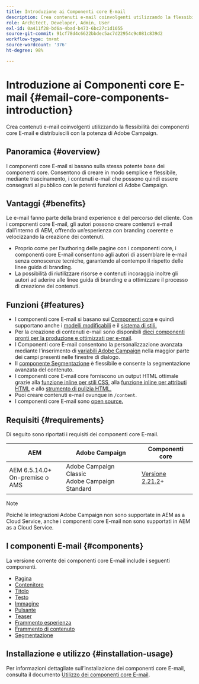 ```yaml
---
title: Introduzione ai Componenti core E-mail
description: Crea contenuti e-mail coinvolgenti utilizzando la flessibilità dei componenti core E-mail e distribuiscili con la potenza di Adobe Campaign.
role: Architect, Developer, Admin, User
exl-id: 0a411f28-bd6a-4bad-b473-6bc27c1d1055
source-git-commit: 91cf78d4c6622bbdec5ac7d22954c9c081c839d2
workflow-type: tm+mt
source-wordcount: '376'
ht-degree: 98%

---
```



# Introduzione ai Componenti core E-mail {#email-core-components-introduction}

Crea contenuti e-mail coinvolgenti utilizzando la flessibilità dei componenti core E-mail e distribuiscili con la potenza di Adobe Campaign.

## Panoramica {#overview}

I componenti core E-mail si basano sulla stessa potente base dei componenti core. Consentono di creare in modo semplice e flessibile, mediante trascinamento, i contenuti e-mail che possono quindi essere consegnati al pubblico con le potenti funzioni di Adobe Campaign.

## Vantaggi {#benefits}

Le e-mail fanno parte della brand experience e del percorso del cliente. Con i componenti core E-mail, gli autori possono creare contenuti e-mail dall’interno di AEM, offrendo un’esperienza con branding coerente e velocizzando la creazione dei contenuti.

* Proprio come per l’authoring delle pagine con i componenti core, i componenti core E-mail consentono agli autori di assemblare le e-mail senza conoscenze tecniche, garantendo al contempo il rispetto delle linee guida di branding.
* La possibilità di riutilizzare risorse e contenuti incoraggia inoltre gli autori ad aderire alle linee guida di branding e a ottimizzare il processo di creazione dei contenuti.

## Funzioni {#features}

* I componenti core E-mail si basano sui [Componenti core](/help/introduction.md) e quindi supportano anche i [modelli modificabili](https://experienceleague.adobe.com/docs/experience-manager-cloud-service/sites/authoring/features/templates.html?lang=it) e il [sistema di stili.](https://experienceleague.adobe.com/docs/experience-manager-cloud-service/content/sites/authoring/features/style-system.html?lang=it)
* Per la creazione di contenuti e-mail sono disponibili [dieci componenti pronti per la produzione e ottimizzati per e-mail](#components).
* I Componenti core E-mail consentono la personalizzazione avanzata mediante l’inserimento di [variabili Adobe Campaign](campaign-variables.md) nella maggior parte dei campi presenti nelle finestre di dialogo.
* Il [componente Segmentazione](/help/email/components/segmentation.md) è flessibile e consente la segmentazione avanzata del contenuto.
* I componenti core E-mail core forniscono un output HTML ottimale grazie alla [funzione inline per stili CSS](https://github.com/adobe/aem-core-email-components/wiki/CSS-Styles-Inliner:-Technical-documentation), alla [funzione inline per attributi HTML](https://github.com/adobe/aem-core-email-components/wiki/HTML-Inliner) e allo [strumento di pulizia HTML.](https://github.com/adobe/aem-core-email-components/wiki/HTML-Sanitizing)
* Puoi creare contenuti e-mail ovunque in `/content`.
* I componenti core E-mail sono [open source.](https://github.com/adobe/aem-core-email-components)

## Requisiti {#requirements}

Di seguito sono riportati i requisiti dei componenti core E-mail.

| AEM | Adobe Campaign | Componenti core |
|---|---|---|
| AEM 6.5.14.0+<br>On-premise o AMS | Adobe Campaign Classic<br>Adobe Campaign Standard | [Versione 2.21.2](/help/versions.md)+ |

>[!NOTE]
>
>Poiché le integrazioni Adobe Campaign non sono supportate in AEM as a Cloud Service, anche i componenti core E-mail non sono supportati in AEM as a Cloud Service.

## I componenti E-mail {#components}

La versione corrente dei componenti core E-mail include i seguenti componenti.

* [Pagina](components/page.md)
* [Contenitore](components/container.md)
* [Titolo](components/title.md)
* [Testo](components/text.md)
* [Immagine](components/image.md)
* [Pulsante](components/button.md)
* [Teaser](components/teaser.md)
* [Frammento esperienza](components/experience-fragment.md)
* [Frammento di contenuto](components/content-fragment.md)
* [Segmentazione](components/segmentation.md)

## Installazione e utilizzo {#installation-usage}

Per informazioni dettagliate sull’installazione dei componenti core E-mail, consulta il documento [Utilizzo dei componenti core E-mail](using.md).
